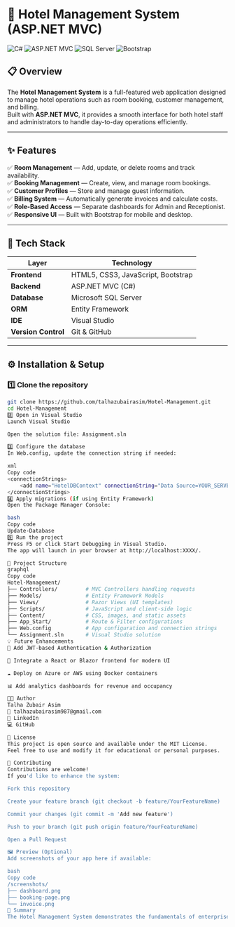 # 🏨 Hotel Management System (ASP.NET MVC)

![C#](https://img.shields.io/badge/C%23-%23239120.svg?style=for-the-badge&logo=c-sharp&logoColor=white)
![ASP.NET MVC](https://img.shields.io/badge/ASP.NET%20MVC-512BD4?style=for-the-badge&logo=dotnet&logoColor=white)
![SQL Server](https://img.shields.io/badge/SQL%20Server-CC2927?style=for-the-badge&logo=microsoftsqlserver&logoColor=white)
![Bootstrap](https://img.shields.io/badge/Bootstrap-563D7C?style=for-the-badge&logo=bootstrap&logoColor=white)

## 📋 Overview
The **Hotel Management System** is a full-featured web application designed to manage hotel operations such as room booking, customer management, and billing.  
Built with **ASP.NET MVC**, it provides a smooth interface for both hotel staff and administrators to handle day-to-day operations efficiently.

---

## ✨ Features
✅ **Room Management** — Add, update, or delete rooms and track availability.  
✅ **Booking Management** — Create, view, and manage room bookings.  
✅ **Customer Profiles** — Store and manage guest information.  
✅ **Billing System** — Automatically generate invoices and calculate costs.  
✅ **Role-Based Access** — Separate dashboards for Admin and Receptionist.  
✅ **Responsive UI** — Built with Bootstrap for mobile and desktop.

---

## 🧰 Tech Stack
| Layer | Technology |
|-------|-------------|
| **Frontend** | HTML5, CSS3, JavaScript, Bootstrap |
| **Backend** | ASP.NET MVC (C#) |
| **Database** | Microsoft SQL Server |
| **ORM** | Entity Framework |
| **IDE** | Visual Studio |
| **Version Control** | Git & GitHub |

---

## ⚙️ Installation & Setup

### 1️⃣ Clone the repository
```bash
git clone https://github.com/talhazubairasim/Hotel-Management.git
cd Hotel-Management
2️⃣ Open in Visual Studio
Launch Visual Studio

Open the solution file: Assignment.sln

3️⃣ Configure the database
In Web.config, update the connection string if needed:

xml
Copy code
<connectionStrings>
    <add name="HotelDBContext" connectionString="Data Source=YOUR_SERVER;Initial Catalog=HotelDB;Integrated Security=True" providerName="System.Data.SqlClient" />
</connectionStrings>
4️⃣ Apply migrations (if using Entity Framework)
Open the Package Manager Console:

bash
Copy code
Update-Database
5️⃣ Run the project
Press F5 or click Start Debugging in Visual Studio.
The app will launch in your browser at http://localhost:XXXX/.

🧩 Project Structure
graphql
Copy code
Hotel-Management/
├── Controllers/         # MVC Controllers handling requests
├── Models/              # Entity Framework Models
├── Views/               # Razor Views (UI templates)
├── Scripts/             # JavaScript and client-side logic
├── Content/             # CSS, images, and static assets
├── App_Start/           # Route & Filter configurations
├── Web.config           # App configuration and connection strings
└── Assignment.sln       # Visual Studio solution
💡 Future Enhancements
🔐 Add JWT-based Authentication & Authorization

📱 Integrate a React or Blazor frontend for modern UI

☁️ Deploy on Azure or AWS using Docker containers

📊 Add analytics dashboards for revenue and occupancy

👨‍💻 Author
Talha Zubair Asim
📧 talhazubairasim987@gmail.com
🔗 LinkedIn
💻 GitHub

📄 License
This project is open source and available under the MIT License.
Feel free to use and modify it for educational or personal purposes.

🌟 Contributing
Contributions are welcome!
If you'd like to enhance the system:

Fork this repository

Create your feature branch (git checkout -b feature/YourFeatureName)

Commit your changes (git commit -m 'Add new feature')

Push to your branch (git push origin feature/YourFeatureName)

Open a Pull Request

🖼️ Preview (Optional)
Add screenshots of your app here if available:

bash
Copy code
/screenshots/
├── dashboard.png
├── booking-page.png
└── invoice.png
💬 Summary
The Hotel Management System demonstrates the fundamentals of enterprise web development using the ASP.NET MVC framework, suitable for both academic and professional use cases. It showcases clean architecture, ORM-based data access, and maintainable design patterns.
